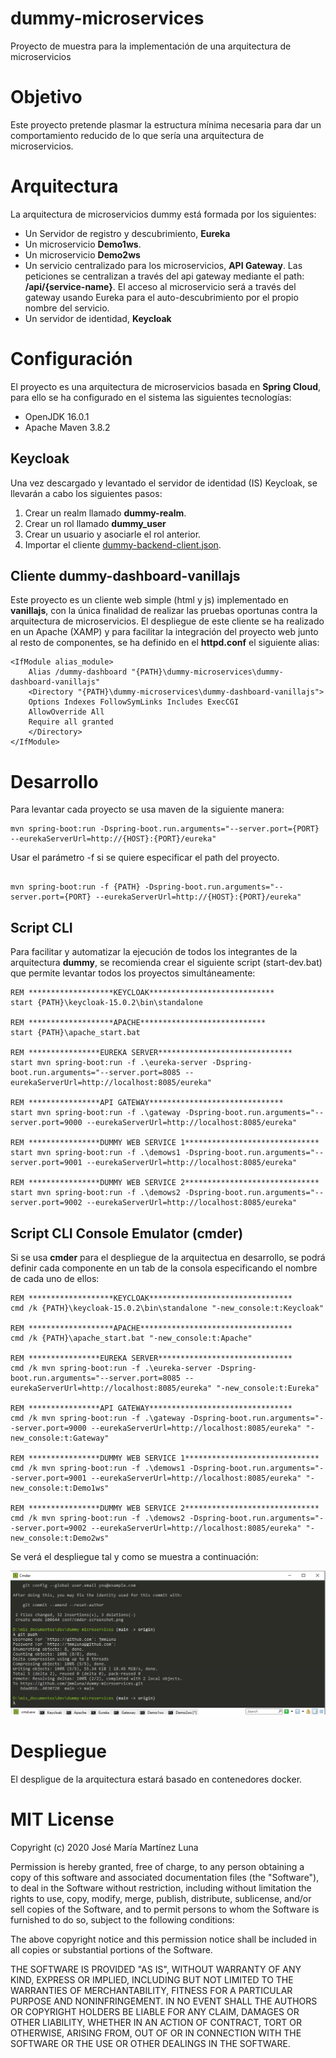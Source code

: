# dummy-microservices
Proyecto de muestra para la implementación de una arquitectura de microservicios

# Objetivo
Este proyecto pretende plasmar la estructura mínima necesaria para dar un comportamiento reducido de lo que sería una arquitectura de microservicios. 

# Arquitectura
La arquitectura de microservicios dummy está formada por los siguientes:

- Un Servidor de registro y descubrimiento, **Eureka**
- Un microservicio **Demo1ws**.
- Un microservicio **Demo2ws**
- Un servicio centralizado para los microservicios, **API Gateway**. Las peticiones se centralizan a través del api gateway mediante el path: **/api/{service-name}**. El acceso al microservicio será a través del gateway usando Eureka para el auto-descubrimiento por el propio nombre del servicio.
- Un servidor de identidad, **Keycloak**

# Configuración

El proyecto es una arquitectura de microservicios basada en **Spring Cloud**, para ello se ha configurado en el sistema las siguientes tecnologías:

 - OpenJDK 16.0.1
 - Apache Maven 3.8.2

## Keycloak ##
Una vez descargado y levantado el servidor de identidad (IS) Keycloak, se llevarán a cabo los siguientes pasos:

1. Crear un realm llamado **dummy-realm**.
2. Crear un rol llamado **dummy_user**
3. Crear un usuario y asociarle el rol anterior.
4. Importar el cliente [dummy-backend-client.json](https://github.com/jmmluna/dummy-microservices/tree/main/conf/dummy-backend-client.json).

## Cliente dummy-dashboard-vanillajs ##
Este proyecto es un cliente web simple (html y js) implementado en **vanillajs**, con la única finalidad de realizar las pruebas oportunas contra la arquitectura de microservicios. 
El despliegue de este cliente se ha realizado en un Apache (XAMP) y para facilitar la integración del proyecto web junto al resto de componentes, se ha definido en el **httpd.conf** el siguiente alias:
```
<IfModule alias_module>
    Alias /dummy-dashboard "{PATH}\dummy-microservices\dummy-dashboard-vanillajs"
    <Directory "{PATH}\dummy-microservices\dummy-dashboard-vanillajs">
    Options Indexes FollowSymLinks Includes ExecCGI
    AllowOverride All
    Require all granted
    </Directory>
</IfModule>    
```    


# Desarrollo 
Para levantar cada proyecto se usa maven de la siguiente manera:
```
mvn spring-boot:run -Dspring-boot.run.arguments="--server.port={PORT} --eurekaServerUrl=http://{HOST}:{PORT}/eureka" 

```

Usar el parámetro -f si se quiere especificar el path del proyecto.
```

mvn spring-boot:run -f {PATH} -Dspring-boot.run.arguments="--server.port={PORT} --eurekaServerUrl=http://{HOST}:{PORT}/eureka" 

```
## Script CLI ##

Para facilitar y automatizar la ejecución de todos los integrantes de la arquitectura **dummy**, se recomienda crear el siguiente script (start-dev.bat) que permite levantar todos los proyectos simultáneamente:

```
REM *******************KEYCLOAK****************************
start {PATH}\keycloak-15.0.2\bin\standalone

REM *******************APACHE****************************
start {PATH}\apache_start.bat

REM ****************EUREKA SERVER******************************
start mvn spring-boot:run -f .\eureka-server -Dspring-boot.run.arguments="--server.port=8085 --eurekaServerUrl=http://localhost:8085/eureka" 

REM ****************API GATEWAY******************************
start mvn spring-boot:run -f .\gateway -Dspring-boot.run.arguments="--server.port=9000 --eurekaServerUrl=http://localhost:8085/eureka" 

REM ****************DUMMY WEB SERVICE 1******************************
start mvn spring-boot:run -f .\demows1 -Dspring-boot.run.arguments="--server.port=9001 --eurekaServerUrl=http://localhost:8085/eureka" 

REM ****************DUMMY WEB SERVICE 2******************************
start mvn spring-boot:run -f .\demows2 -Dspring-boot.run.arguments="--server.port=9002 --eurekaServerUrl=http://localhost:8085/eureka" 

```

## Script CLI Console Emulator (cmder) ##

Si se usa **cmder** para el despliegue de la arquitectua en desarrollo, se podrá definir cada componente en un tab de la consola especificando el nombre de cada uno de ellos:

```
REM *******************KEYCLOAK********************************
cmd /k {PATH}\keycloak-15.0.2\bin\standalone "-new_console:t:Keycloak"

REM *******************APACHE**********************************
cmd /k {PATH}\apache_start.bat "-new_console:t:Apache"

REM ****************EUREKA SERVER******************************
cmd /k mvn spring-boot:run -f .\eureka-server -Dspring-boot.run.arguments="--server.port=8085 --eurekaServerUrl=http://localhost:8085/eureka" "-new_console:t:Eureka"

REM ****************API GATEWAY********************************
cmd /k mvn spring-boot:run -f .\gateway -Dspring-boot.run.arguments="--server.port=9000 --eurekaServerUrl=http://localhost:8085/eureka" "-new_console:t:Gateway"

REM ****************DUMMY WEB SERVICE 1******************************
cmd /k mvn spring-boot:run -f .\demows1 -Dspring-boot.run.arguments="--server.port=9001 --eurekaServerUrl=http://localhost:8085/eureka" "-new_console:t:Demo1ws"

REM ****************DUMMY WEB SERVICE 2******************************
cmd /k mvn spring-boot:run -f .\demows2 -Dspring-boot.run.arguments="--server.port=9002 --eurekaServerUrl=http://localhost:8085/eureka" "-new_console:t:Demo2ws"

```

Se verá el despliegue tal y como se muestra a continuación:

![ScreenShot](/conf/cmder-screenshot.jpg)

# Despliegue

El despligue de la arquitectura estará basado en contenedores docker.

# MIT License

Copyright (c) 2020 José María Martínez Luna

Permission is hereby granted, free of charge, to any person obtaining a copy
of this software and associated documentation files (the "Software"), to deal
in the Software without restriction, including without limitation the rights
to use, copy, modify, merge, publish, distribute, sublicense, and/or sell
copies of the Software, and to permit persons to whom the Software is
furnished to do so, subject to the following conditions:

The above copyright notice and this permission notice shall be included in all
copies or substantial portions of the Software.

THE SOFTWARE IS PROVIDED "AS IS", WITHOUT WARRANTY OF ANY KIND, EXPRESS OR
IMPLIED, INCLUDING BUT NOT LIMITED TO THE WARRANTIES OF MERCHANTABILITY,
FITNESS FOR A PARTICULAR PURPOSE AND NONINFRINGEMENT. IN NO EVENT SHALL THE
AUTHORS OR COPYRIGHT HOLDERS BE LIABLE FOR ANY CLAIM, DAMAGES OR OTHER
LIABILITY, WHETHER IN AN ACTION OF CONTRACT, TORT OR OTHERWISE, ARISING FROM,
OUT OF OR IN CONNECTION WITH THE SOFTWARE OR THE USE OR OTHER DEALINGS IN THE
SOFTWARE.